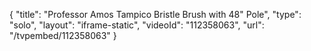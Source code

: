 {
    "title": "Professor Amos Tampico Bristle Brush with 48\" Pole",
    "type": "solo",
    "layout": "iframe-static",
    "videoId": "112358063",
    "url": "\/tvpembed\/112358063"
}